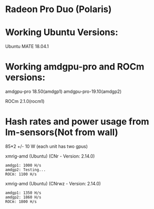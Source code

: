 # Radeon Pro Duo (Polaris)
# Working Ubuntu Versions:

Ubuntu MATE 18.04.1

# Working amdgpu-pro and ROCm versions:

amdgpu-pro 18.50(amdgp1)
amdgpu-pro-19.10(amdgp2)

ROCm 2.1.0(rocm1)

# Hash rates and power usage from lm-sensors(Not from wall)

85*2 +/- 10 W (each unit has two gpus)

xmrig-amd (Ubuntu) (CNr - Version: 2.14.0)

    amdgp1: 1000 H/s
    amdgp2: Testing...
    ROCm: 1100 H/s

xmrig-amd (Ubuntu) (CNrwz - Version: 2.14.0)

    amdgp1: 1350 H/s
    amdgp2: 1860 H/s
    ROCm: 1800 H/s
